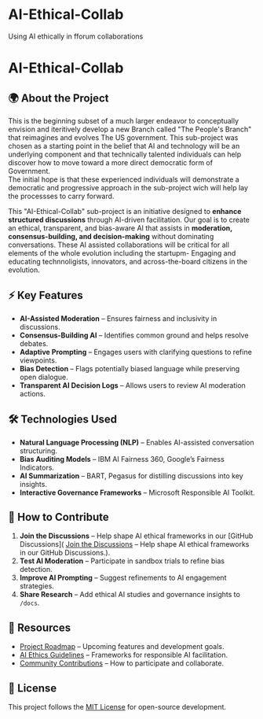 # AI-Ethical-Collab
Using AI ethically in fforum collaborations
# AI-Ethical-Collab


## 🌍 About the Project

 This is the beginning  subset of a much larger endeavor to conceptually envision
 and iteritively develop a new Branch called "The People's Branch" that reimagines and evolves
 The US government.  This sub-project was chosen as a starting point in the belief that
  AI and technology will be an underlying component and that technically talented individuals
can help discover how to move toward a more direct democratic form of Government.  
 The initial hope is that these experienced individuals will demonstrate a democratic 
 and progressive approach in the sub-project wich will help lay the processses to carry forward.
 

This "AI-Ethical-Collab" sub-project is an initiative designed to **enhance structured discussions** through
AI-driven facilitation. Our goal is to create an ethical, transparent, and bias-aware AI that
assists in **moderation, consensus-building, and decision-making** without dominating conversations.  These AI assisted collaborations will be critical for all elements of the whole evolution including the startupm- Engaging and educating technnoligists, innovators, and across-the-board citizens in the evolution.

## ⚡ Key Features
- **AI-Assisted Moderation** – Ensures fairness and inclusivity in discussions.
- **Consensus-Building AI** – Identifies common ground and helps resolve debates.
- **Adaptive Prompting** – Engages users with clarifying questions to refine viewpoints.
- **Bias Detection** – Flags potentially biased language while preserving open dialogue.
- **Transparent AI Decision Logs** – Allows users to review AI moderation actions.

## 🛠️ Technologies Used
- **Natural Language Processing (NLP)** – Enables AI-assisted conversation structuring.
- **Bias Auditing Models** – IBM AI Fairness 360, Google’s Fairness Indicators.
- **AI Summarization** – BART, Pegasus for distilling discussions into key insights.
- **Interactive Governance Frameworks** – Microsoft Responsible AI Toolkit.

## 🚀 How to Contribute
1. **Join the Discussions** – Help shape AI ethical frameworks in our [GitHub Discussions]( [Join the Discussions](https://github.com/45Harley/AI-Ethical-Collab/discussions) – Help shape AI ethical frameworks in our GitHub Discussions.).
2. **Test AI Moderation** – Participate in sandbox trials to refine bias detection.
3. **Improve AI Prompting** – Suggest refinements to AI engagement strategies.
4. **Share Research** – Add ethical AI studies and governance insights to `/docs`.

## 🔗 Resources
- [Project Roadmap](#) – Upcoming features and development goals.
- [AI Ethics Guidelines](#) – Frameworks for responsible AI facilitation.
- [Community Contributions](#) – How to participate and collaborate.

## 📜 License
This project follows the [MIT License](LICENSE) for open-source development.

